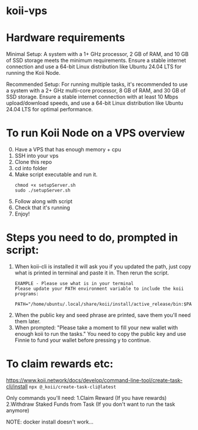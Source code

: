 # koii-vps

# Hardware requirements
Minimal Setup: A system with a 1+ GHz processor, 2 GB of RAM, and 10 GB of SSD storage meets the minimum requirements. Ensure a stable internet connection and use a 64-bit Linux distribution like Ubuntu 24.04 LTS for running the Koii Node.

Recommended Setup: For running multiple tasks, it's recommended to use a system with a 2+ GHz multi-core processor, 8 GB of RAM, and 30 GB of SSD storage. Ensure a stable internet connection with at least 10 Mbps upload/download speeds, and use a 64-bit Linux distribution like Ubuntu 24.04 LTS for optimal performance.

# To run Koii Node on a VPS overview

0. Have a VPS that has enough memory + cpu
1. SSH into your vps 
2. Clone this repo
3. cd into folder
4. Make script executable and run it.
    ```
    chmod +x setupServer.sh
    sudo ./setupServer.sh
    ```
5. Follow along with script
6. Check that it's running 
7. Enjoy!

# Steps you need to do, prompted in script:
1. When koii-cli is installed it will ask you if you updated the path, just copy what is printed in terminal and paste it in. Then rerun the script.
    ```
    EXAMPLE - Please use what is in your terminal
    Please update your PATH environment variable to include the koii programs:
        PATH="/home/ubuntu/.local/share/koii/install/active_release/bin:$PATH"
    ```
2. When the public key and seed phrase are printed, save them you'll need them later. 
3. When prompted: "Please take a moment to fill your new wallet with enough koii to run the tasks." You need to copy the public key and use Finnie to fund your wallet before pressing y to continue.


# To claim rewards etc:
https://www.koii.network/docs/develop/command-line-tool/create-task-cli/install
```npx @_koii/create-task-cli@latest```

Only commands you'll need:
1.Claim Reward (If you have rewards)
2.Withdraw Staked Funds from Task (If you don't want to run the task anymore)


NOTE: docker install doesn't work...

